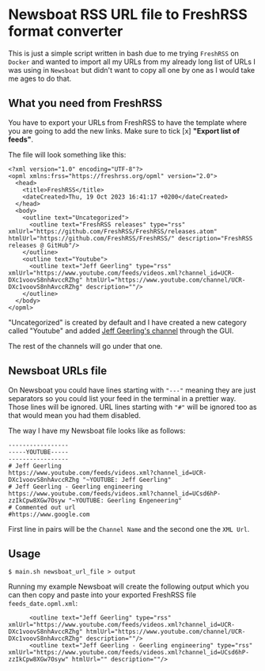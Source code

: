 # Newsboat RSS URL file to FreshRSS format converter

This is just a simple script written in bash due to me trying `FreshRSS` on `Docker` and wanted to import all my URLs from my already long list of URLs I was using in `Newsboat` but didn't want to copy all one by one as I would take me ages to do that.

## What you need from FreshRSS

You have to export your URLs from FreshRSS to have the template where you are going to add the new links. Make sure to tick [x] __"Export list of feeds"__.

The file will look something like this:

```opml
<?xml version="1.0" encoding="UTF-8"?>
<opml xmlns:frss="https://freshrss.org/opml" version="2.0">
  <head>
    <title>FreshRSS</title>
    <dateCreated>Thu, 19 Oct 2023 16:41:17 +0200</dateCreated>
  </head>
  <body>    
    <outline text="Uncategorized">
      <outline text="FreshRSS releases" type="rss" xmlUrl="https://github.com/FreshRSS/FreshRSS/releases.atom" htmlUrl="https://github.com/FreshRSS/FreshRSS/" description="FreshRSS releases @ GitHub"/>
    </outline>
    <outline text="Youtube">
      <outline text="Jeff Geerling" type="rss" xmlUrl="https://www.youtube.com/feeds/videos.xml?channel_id=UCR-DXc1voovS8nhAvccRZhg" htmlUrl="https://www.youtube.com/channel/UCR-DXc1voovS8nhAvccRZhg" description=""/>    
    </outline>
  </body>
</opml>
```

"Uncategorized" is created by default and I have created a new category called "Youtube" and added [Jeff Geerling's channel](https://www.youtube.com/c/JeffGeerling) through the GUI.

The rest of the channels will go under that one.

## Newsboat URLs file

On Newsboat you could have lines starting with `"---"` meaning they are just separators so you could list your feed in the terminal in a prettier way. Those lines will be ignored. URL lines starting with `"#"` will be ignored too as that would mean you had them disabled.

The way I have my Newsboat file looks like as follows:

```
-----------------
-----YOUTUBE-----
-----------------
# Jeff Geerling
https://www.youtube.com/feeds/videos.xml?channel_id=UCR-DXc1voovS8nhAvccRZhg "~YOUTUBE: Jeff Geerling"
# Jeff Geerling - Geerling engineering
https://www.youtube.com/feeds/videos.xml?channel_id=UCsd6hP-zzIkCpw8XGw7Osyw "~YOUTUBE: Geerling Engeneering"
# Commented out url
#https://www.google.com
```

First line in pairs will be the `Channel Name` and the second one the `XML Url`.

## Usage

```
$ main.sh newsboat_url_file > output
```

Running my example Newsboat will create the following output which you can then copy and paste into your exported FreshRSS file `feeds_date.opml.xml`:

```
      <outline text="Jeff Geerling" type="rss" xmlUrl="https://www.youtube.com/feeds/videos.xml?channel_id=UCR-DXc1voovS8nhAvccRZhg" htmlUrl="https://www.youtube.com/channel/UCR-DXc1voovS8nhAvccRZhg" description=""/>
      <outline text="Jeff Geerling - Geerling engineering" type="rss" xmlUrl="https://www.youtube.com/feeds/videos.xml?channel_id=UCsd6hP-zzIkCpw8XGw7Osyw" htmlUrl="" description=""/>   
```